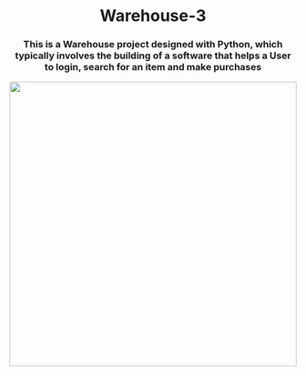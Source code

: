 <h1 align="center"> Warehouse-3 </h1>

<h3 align="center"> This is a Warehouse project designed with Python, which typically involves the building of a software that helps a User to login, search for an item and make purchases </h3>

<img height="500" width="100%" length="50%" src="https://devforum-uploads.s3.dualstack.us-east-2.amazonaws.com/uploads/original/4X/7/b/a/7ba9389568d27ba71072916250d55fbf9ad3531f.jpeg">
